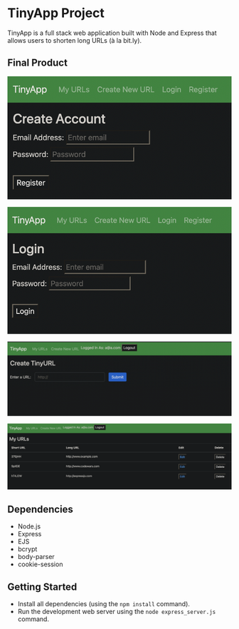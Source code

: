 # TinyApp Project

TinyApp is a full stack web application built with Node and Express that allows users to shorten long URLs (à la bit.ly).

## Final Product

!["Screenshot of Register Page"](https://github.com/jan-lab/tinyapp/blob/master/docs/register-page.png?raw=true)

!["Screenshot of Login Page"](https://github.com/jan-lab/tinyapp/blob/master/docs/login-page.png?raw=true)

!["Screenshot of Create New URL Page"](https://github.com/jan-lab/tinyapp/blob/master/docs/create-new-url-page.png?raw=true)

!["Screenshot of URLs Page"](https://github.com/jan-lab/tinyapp/blob/master/docs/urls-page.png?raw=true)

## Dependencies

- Node.js
- Express
- EJS
- bcrypt
- body-parser
- cookie-session

## Getting Started

- Install all dependencies (using the `npm install` command).
- Run the development web server using the `node express_server.js` command.